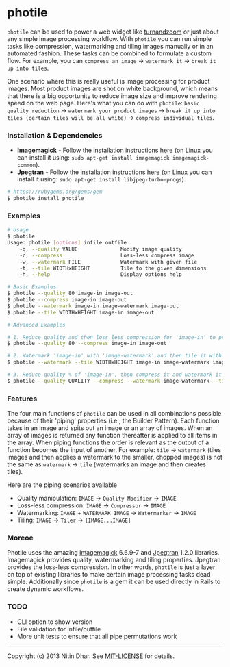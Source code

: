 # photile

`photile` can be used to power a web widget like [turnandzoom](https://github.com/nitindhar7/turnandzoom) or just about any simple image processing workflow. With `photile` you can run simple tasks like compression, watermarking and tiling images manually or in an automated fashion. These tasks can be combined to formulate a custom flow. For example, you can `compress an image` → `watermark it` → `break it up into tiles`.

One scenario where this is really useful is image processing for product images. Most product images are shot on white background, which means that there is a big opportunity to reduce image size and improve rendering speed on the web page. Here's what you can do with `photile`: `basic quality reduction` → `watermark your product images` → `break it up into tiles (certain tiles will be all white)` → `compress individual tiles`.

### Installation & Dependencies

* **Imagemagick** - Follow the installation instructions [here](http://imagemagick.org) (on Linux you can install it using: `sudo apt-get install imagemagick imagemagick-common`).
* **Jpegtran** - Follow the installation instructions [here](http://jpegclub.org/jpegtran) (on Linux you can install it using: `sudo apt-get install libjpeg-turbo-progs`).

```bash
# https://rubygems.org/gems/gem
$ photile install photile
```

### Examples

```bash
# Usage
$ photile
Usage: photile [options] infile outfile
    -q, --quality VALUE              Modify image quality
    -c, --compress                   Loss-less compress image
    -w, --watermark FILE             Watermark with given file
    -t, --tile WIDTHxHEIGHT          Tile to the given dimensions
    -h, --help                       Display options help

# Basic Examples
$ photile --quality 80 image-in image-out
$ photile --compress image-in image-out
$ photile --watermark image-in image-watermark image-out
$ photile --tile WIDTHxHEIGHT image-in image-out

# Advanced Examples

# 1. Reduce quality and then loss less compression for 'image-in' to produce 'image-out'
$ photile --quality 80 --compress image-in image-out

# 2. Watermark 'image-in' with 'image-watermark' and then tile it with size 'WIDTHxHEIGHT' to produce '[image-out-0...image-out-n]'
$ photile --watermark --tile WIDTHxHEIGHT image-in image-watermark image-out

# 3. Reduce quality % of 'image-in', then compress it and watermark it with 'image-watermark'. Finally, tile the watermarked image to produce '[image-out-0...image-out-n]'
$ photile --quality QUALITY --compress --watermark image-watermark --tile WIDTHxHEIGHT image-in image-out
```

### Features

The four main functions of `photile` can be used in all combinations possible because of their 'piping' properties (i.e., the Builder Pattern). Each function takes in an image and spits out an image or an array of images. When an array of images is returned any function thereafter is applied to all items in the array. When piping functions the order is relevant as the output of a function becomes the input of another. For example: `tile` → `watermark` (tiles images and then applies a watermark to the smaller, chopped images) is not the same as `watermark` → `tile` (watermarks an image and then creates tiles).

Here are the piping scenarios available

* Quality manipulation: `IMAGE` → `Quality Modifier` → `IMAGE`
* Loss-less compression: `IMAGE` → `Compressor` → `IMAGE`
* Watermarking: `IMAGE` + `WATERMARK IMAGE`  → `Watermarker` → `IMAGE`
* Tiling: `IMAGE` → `Tiler` → `[IMAGE...IMAGE]`

### Moreoe

Photile uses the amazing [Imagemagick](http://www.imagemagick.org/script/index.php) 6.6.9-7 and [Jpegtran](http://jpegclub.org/jpegtran/) 1.2.0 libraries. Imagemagick provides quality, watermarking and tiling properties. Jpegtran provides the loss-less compression. In other words, `photile` is just a layer on top of existing libraries to make certain image processing tasks dead simple. Additionally since `photile` is a gem it can be used directly in Rails to create dynamic workflows.

### TODO

- CLI option to show version
- File validation for infile/outfile
- More unit tests to ensure that all pipe permutations work

* * *
Copyright (c) 2013 Nitin Dhar. See [MIT-LICENSE](MIT-LICENSE) for details.